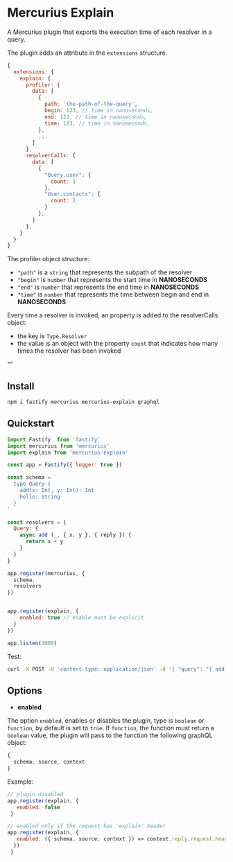 # Mercurius Explain

A Mercurius plugin that exports the execution time of each resolver in a query.

The plugin adds an attribute in the `extensions` structure.

```js
{
  extensions: {
    explain: {
      profiler: {
        data: [
          {
            path: 'the-path-of-the-query',
            begin: 123, // time in nanoseconds,
            end: 123, // time in nanoseconds,
            time: 123, // time in nanoseconds,
          },
          ...
        ]
      },
      resolverCalls: {
        data: [
          {
            "Query.user": {
              count: 1
            },
            "User.contacts": {
              count: 2
            }
          },
        ]
      },
    }
  }
}
```

The profiler object structure:

- `"path"` is a `string` that represents the subpath of the resolver
- `"begin"` is `number` that represents the start time in **NANOSECONDS**
- `"end"` is `number` that represents the end time in **NANOSECONDS**
- `"time"` is `number` that represents the time between begin and end in **NANOSECONDS**

Every time a resolver is invoked, an property is added to the resolverCalls object:

- the key is `Type.Resolver`
- the value is an object with the property `count` that indicates how many times the resolver has been invoked

""

## Install

```bash
npm i fastify mercurius mercurius-explain graphql
```

## Quickstart

```js
import Fastify  from 'fastify'
import mercurius from 'mercurius'
import explain from 'mercurius-explain'

const app = Fastify({ logger: true })

const schema = `
  type Query {
    add(x: Int, y: Int): Int
    hello: String
  }
`

const resolvers = {
  Query: {
    async add (_, { x, y }, { reply }) {
      return x + y
    }
  }
}

app.register(mercurius, {
  schema,
  resolvers
})


app.register(explain, {
    enabled: true // enable must be explicit
  }
})

app.listen(3000)

```

Test:

```bash
curl -X POST -H 'content-type: application/json' -d '{ "query": "{ add(x: 2, y: 2) }" }' localhost:3000/graphql
```

## Options

- **enabled**

The option `enabled`, enables or disables the plugin, type is `boolean` or `function`, by default is set to `true`.
If `function`, the function must return a `boolean` value, the plugin will pass to the function the following graphQL object:

```js
{
  schema, source, context
}
```

Example:

```js
// plugin disabled
app.register(explain, {
   enabled: false
 }
```

```js
// enabled only if the request has 'explain' header
app.register(explain, {
   enabled: ({ schema, source, context }) => context.reply.request.headers['explain']
  })
 }
```
